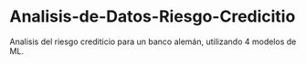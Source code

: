 # Analisis-de-Datos-Riesgo-Credicitio
Analisis del riesgo crediticio para un banco alemán, utilizando 4 modelos de ML. 
